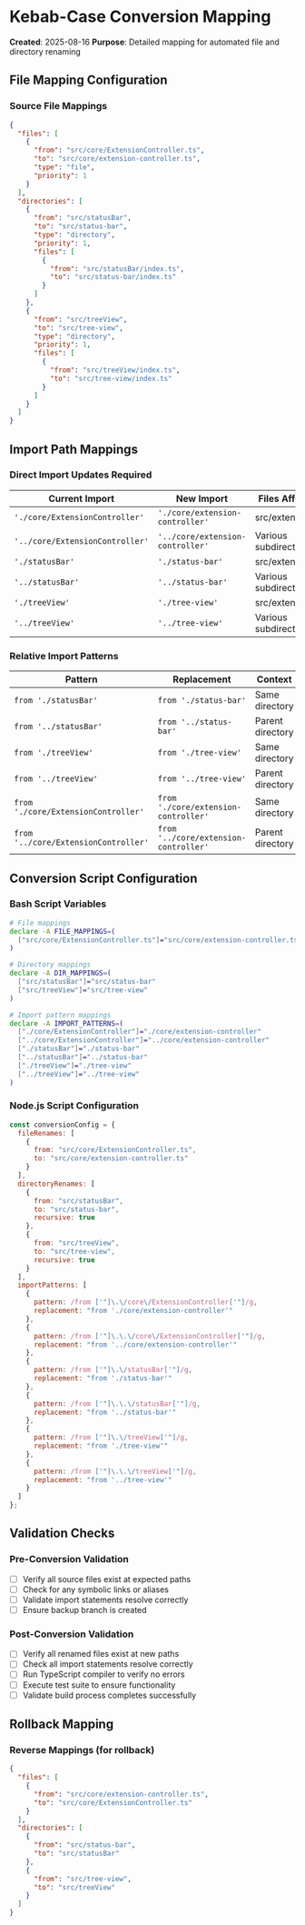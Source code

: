 # Kebab-Case Conversion Mapping

**Created**: 2025-08-16
**Purpose**: Detailed mapping for automated file and directory renaming

## File Mapping Configuration

### Source File Mappings

```json
{
  "files": [
    {
      "from": "src/core/ExtensionController.ts",
      "to": "src/core/extension-controller.ts",
      "type": "file",
      "priority": 1
    }
  ],
  "directories": [
    {
      "from": "src/statusBar",
      "to": "src/status-bar",
      "type": "directory",
      "priority": 1,
      "files": [
        {
          "from": "src/statusBar/index.ts",
          "to": "src/status-bar/index.ts"
        }
      ]
    },
    {
      "from": "src/treeView",
      "to": "src/tree-view",
      "type": "directory",
      "priority": 1,
      "files": [
        {
          "from": "src/treeView/index.ts",
          "to": "src/tree-view/index.ts"
        }
      ]
    }
  ]
}
```

## Import Path Mappings

### Direct Import Updates Required

| Current Import | New Import | Files Affected |
|----------------|------------|----------------|
| `'./core/ExtensionController'` | `'./core/extension-controller'` | src/extension.ts |
| `'../core/ExtensionController'` | `'../core/extension-controller'` | Various subdirectories |
| `'./statusBar'` | `'./status-bar'` | src/extension.ts |
| `'../statusBar'` | `'../status-bar'` | Various subdirectories |
| `'./treeView'` | `'./tree-view'` | src/extension.ts |
| `'../treeView'` | `'../tree-view'` | Various subdirectories |

### Relative Import Patterns

| Pattern | Replacement | Context |
|---------|-------------|---------|
| `from './statusBar'` | `from './status-bar'` | Same directory |
| `from '../statusBar'` | `from '../status-bar'` | Parent directory |
| `from './treeView'` | `from './tree-view'` | Same directory |
| `from '../treeView'` | `from '../tree-view'` | Parent directory |
| `from './core/ExtensionController'` | `from './core/extension-controller'` | Same directory |
| `from '../core/ExtensionController'` | `from '../core/extension-controller'` | Parent directory |

## Conversion Script Configuration

### Bash Script Variables

```bash
# File mappings
declare -A FILE_MAPPINGS=(
  ["src/core/ExtensionController.ts"]="src/core/extension-controller.ts"
)

# Directory mappings
declare -A DIR_MAPPINGS=(
  ["src/statusBar"]="src/status-bar"
  ["src/treeView"]="src/tree-view"
)

# Import pattern mappings
declare -A IMPORT_PATTERNS=(
  ["./core/ExtensionController"]="./core/extension-controller"
  ["../core/ExtensionController"]="../core/extension-controller"
  ["./statusBar"]="./status-bar"
  ["../statusBar"]="../status-bar"
  ["./treeView"]="./tree-view"
  ["../treeView"]="../tree-view"
)
```

### Node.js Script Configuration

```javascript
const conversionConfig = {
  fileRenames: [
    {
      from: "src/core/ExtensionController.ts",
      to: "src/core/extension-controller.ts"
    }
  ],
  directoryRenames: [
    {
      from: "src/statusBar",
      to: "src/status-bar",
      recursive: true
    },
    {
      from: "src/treeView",
      to: "src/tree-view",
      recursive: true
    }
  ],
  importPatterns: [
    {
      pattern: /from ['"]\.\/core\/ExtensionController['"]/g,
      replacement: "from './core/extension-controller'"
    },
    {
      pattern: /from ['"]\.\.\/core\/ExtensionController['"]/g,
      replacement: "from '../core/extension-controller'"
    },
    {
      pattern: /from ['"]\.\/statusBar['"]/g,
      replacement: "from './status-bar'"
    },
    {
      pattern: /from ['"]\.\.\/statusBar['"]/g,
      replacement: "from '../status-bar'"
    },
    {
      pattern: /from ['"]\.\/treeView['"]/g,
      replacement: "from './tree-view'"
    },
    {
      pattern: /from ['"]\.\.\/treeView['"]/g,
      replacement: "from '../tree-view'"
    }
  ]
};
```

## Validation Checks

### Pre-Conversion Validation

- [ ] Verify all source files exist at expected paths
- [ ] Check for any symbolic links or aliases
- [ ] Validate import statements resolve correctly
- [ ] Ensure backup branch is created

### Post-Conversion Validation

- [ ] Verify all renamed files exist at new paths
- [ ] Check all import statements resolve correctly
- [ ] Run TypeScript compiler to verify no errors
- [ ] Execute test suite to ensure functionality
- [ ] Validate build process completes successfully

## Rollback Mapping

### Reverse Mappings (for rollback)

```json
{
  "files": [
    {
      "from": "src/core/extension-controller.ts",
      "to": "src/core/ExtensionController.ts"
    }
  ],
  "directories": [
    {
      "from": "src/status-bar",
      "to": "src/statusBar"
    },
    {
      "from": "src/tree-view",
      "to": "src/treeView"
    }
  ]
}
```
